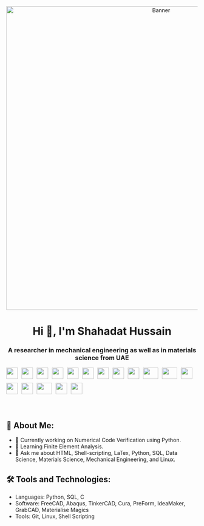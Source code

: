<div align="center">
  <img src="https://github.com/shahadat-hussain/shahadat-hussain/blob/main/a.gif.webp" alt="Banner" width="800">
</div>


<div align="center">
  <h1>Hi 👋, I'm Shahadat Hussain </h1>
  <h3 style="border-bottom: none;">A researcher in mechanical engineering as well as in materials science from UAE</h3>
</div>



<div style="display: flex; justify-content: flex-start; align-items: center; flex-wrap: wrap; gap: 10px;margin-bottom: 20px;">
  <img src="https://github.com/shahadat-hussain/shahadat-hussain/raw/main/1.png" width="30" height="30">
  <img src="https://github.com/shahadat-hussain/shahadat-hussain/raw/main/2.png" width="30" height="30">
  <img src="https://github.com/shahadat-hussain/shahadat-hussain/raw/main/3.png" width="30" height="30">
  <img src="https://github.com/shahadat-hussain/shahadat-hussain/raw/main/4.png" width="30" height="30">
  <img src="https://github.com/shahadat-hussain/shahadat-hussain/raw/main/5.svg" width="30" height="30">
  <img src="https://github.com/shahadat-hussain/shahadat-hussain/raw/main/6.png" width="30" height="30">
  <img src="https://github.com/shahadat-hussain/shahadat-hussain/raw/main/7.webp" width="30" height="30">
  <img src="https://github.com/shahadat-hussain/shahadat-hussain/raw/main/8.jpg" width="30" height="30">
  <img src="https://github.com/shahadat-hussain/shahadat-hussain/raw/main/9.png" width="30" height="30">
  <img src="https://github.com/shahadat-hussain/shahadat-hussain/raw/main/10.png" width="40" height="30">
  <img src="https://github.com/shahadat-hussain/shahadat-hussain/raw/main/11.png" width="40" height="30">
  <img src="https://github.com/shahadat-hussain/shahadat-hussain/raw/main/12.webp" width="30" height="30">
  <img src="https://github.com/shahadat-hussain/shahadat-hussain/raw/main/13.png" width="30" height="30">
  <img src="https://github.com/shahadat-hussain/shahadat-hussain/raw/main/14.png" width="30" height="30">
  <img src="https://github.com/shahadat-hussain/shahadat-hussain/raw/main/15.webp" width="40" height="30">
  <img src="https://github.com/shahadat-hussain/shahadat-hussain/raw/main/16.png" width="30" height="30">
  <img src="https://github.com/shahadat-hussain/shahadat-hussain/raw/main/17.png" width="30" height="30">  
</div>

<div style="padding-top: 20px;">
  <![Profile views](https://komarev.com/ghpvc/?username=shahadat-hussain&color=blue)>
</div>








<h2>🚀 About Me:</h2>
<ul>
  <li>🔭 Currently working on Numerical Code Verification using Python.</li>
  <li>🌱 Learning Finite Element Analysis.</li>
  <li>💬 Ask me about HTML, Shell-scripting, LaTex, Python, SQL, Data Science, Materials Science, Mechanical Engineering, and Linux.</li>
</ul>

<h2>🛠 Tools and Technologies:</h2>
<ul>
  <li>Languages: Python, SQL, C</li>
  <li>Software: FreeCAD, Abaqus, TinkerCAD, Cura, PreForm, IdeaMaker, GrabCAD, Materialise Magics</li>
  <li>Tools: Git, Linux, Shell Scripting</li>
</ul>



<!--
**shahadat-hussain/shahadat-hussain** is a ✨ _special_ ✨ repository because its `README.md` (this file) appears on your GitHub profile.

Here are some ideas to get you started:

- 🔭 I’m currently working on ...
- 🌱 I’m currently learning ...
- 👯 I’m looking to collaborate on ...
- 🤔 I’m looking for help with ...
- 💬 Ask me about ...
- 📫 How to reach me: ...
- 😄 Pronouns: ...
- ⚡ Fun fact: ...
-->
